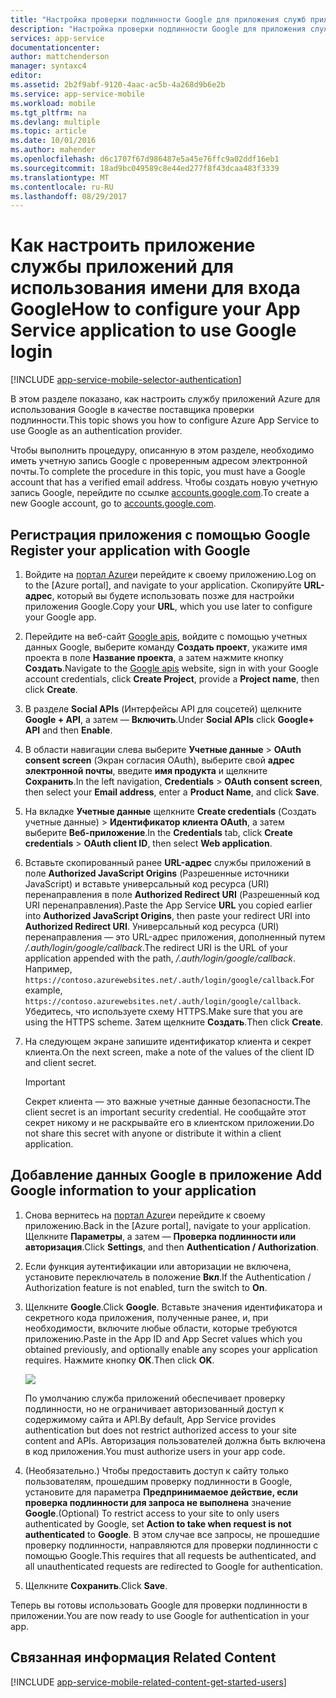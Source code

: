 ```yaml
---
title: "Настройка проверки подлинности Google для приложения служб приложений"
description: "Настройка проверки подлинности Google для приложения служб приложений."
services: app-service
documentationcenter: 
author: mattchenderson
manager: syntaxc4
editor: 
ms.assetid: 2b2f9abf-9120-4aac-ac5b-4a268d9b6e2b
ms.service: app-service-mobile
ms.workload: mobile
ms.tgt_pltfrm: na
ms.devlang: multiple
ms.topic: article
ms.date: 10/01/2016
ms.author: mahender
ms.openlocfilehash: d6c1707f67d986487e5a45e76ffc9a02ddf16eb1
ms.sourcegitcommit: 18ad9bc049589c8e44ed277f8f43dcaa483f3339
ms.translationtype: MT
ms.contentlocale: ru-RU
ms.lasthandoff: 08/29/2017
---
```

# <a name="how-to-configure-your-app-service-application-to-use-google-login"></a><span data-ttu-id="7b297-103">Как настроить приложение службы приложений для использования имени для входа Google</span><span class="sxs-lookup"><span data-stu-id="7b297-103">How to configure your App Service application to use Google login</span></span>
[!INCLUDE [app-service-mobile-selector-authentication](../../includes/app-service-mobile-selector-authentication.md)]

<span data-ttu-id="7b297-104">В этом разделе показано, как настроить службу приложений Azure для использования Google в качестве поставщика проверки подлинности.</span><span class="sxs-lookup"><span data-stu-id="7b297-104">This topic shows you how to configure Azure App Service to use Google as an authentication provider.</span></span>

<span data-ttu-id="7b297-105">Чтобы выполнить процедуру, описанную в этом разделе, необходимо иметь учетную запись Google с проверенным адресом электронной почты.</span><span class="sxs-lookup"><span data-stu-id="7b297-105">To complete the procedure in this topic, you must have a Google account that has a verified email address.</span></span> <span data-ttu-id="7b297-106">Чтобы создать новую учетную запись Google, перейдите по ссылке [accounts.google.com](http://go.microsoft.com/fwlink/p/?LinkId=268302).</span><span class="sxs-lookup"><span data-stu-id="7b297-106">To create a new Google account, go to [accounts.google.com](http://go.microsoft.com/fwlink/p/?LinkId=268302).</span></span>

## <span data-ttu-id="7b297-107"><a name="register"> </a>Регистрация приложения с помощью Google</span><span class="sxs-lookup"><span data-stu-id="7b297-107"><a name="register"> </a>Register your application with Google</span></span>
1. <span data-ttu-id="7b297-108">Войдите на [портал Azure]и перейдите к своему приложению.</span><span class="sxs-lookup"><span data-stu-id="7b297-108">Log on to the [Azure portal], and navigate to your application.</span></span> <span data-ttu-id="7b297-109">Скопируйте **URL-адрес**, который вы будете использовать позже для настройки приложения Google.</span><span class="sxs-lookup"><span data-stu-id="7b297-109">Copy your **URL**, which you use later to configure your Google app.</span></span>
2. <span data-ttu-id="7b297-110">Перейдите на веб-сайт [Google apis](http://go.microsoft.com/fwlink/p/?LinkId=268303), войдите с помощью учетных данных Google, выберите команду **Создать проект**, укажите имя проекта в поле **Название проекта**, а затем нажмите кнопку **Создать**.</span><span class="sxs-lookup"><span data-stu-id="7b297-110">Navigate to the [Google apis](http://go.microsoft.com/fwlink/p/?LinkId=268303) website, sign in with your Google account credentials, click **Create Project**, provide a **Project name**, then click **Create**.</span></span>
3. <span data-ttu-id="7b297-111">В разделе **Social APIs** (Интерфейсы API для соцсетей) щелкните **Google + API**, а затем — **Включить**.</span><span class="sxs-lookup"><span data-stu-id="7b297-111">Under **Social APIs** click **Google+ API** and then **Enable**.</span></span>
4. <span data-ttu-id="7b297-112">В области навигации слева выберите **Учетные данные** > **OAuth consent screen** (Экран согласия OAuth), выберите свой **адрес электронной почты**, введите **имя продукта** и щелкните **Сохранить**.</span><span class="sxs-lookup"><span data-stu-id="7b297-112">In the left navigation, **Credentials** > **OAuth consent screen**, then select your **Email address**,  enter a **Product Name**, and click **Save**.</span></span>
5. <span data-ttu-id="7b297-113">На вкладке **Учетные данные** щелкните **Create credentials** (Создать учетные данные) > **Идентификатор клиента OAuth**, а затем выберите **Веб-приложение**.</span><span class="sxs-lookup"><span data-stu-id="7b297-113">In the **Credentials** tab, click **Create credentials** > **OAuth client ID**, then select **Web application**.</span></span>
6. <span data-ttu-id="7b297-114">Вставьте скопированный ранее **URL-адрес** службы приложений в поле **Authorized JavaScript Origins** (Разрешенные источники JavaScript) и вставьте универсальный код ресурса (URI) перенаправления в поле **Authorized Redirect URI** (Разрешенный код URI перенаправления).</span><span class="sxs-lookup"><span data-stu-id="7b297-114">Paste the App Service **URL** you copied earlier into **Authorized JavaScript Origins**, then paste your redirect URI into **Authorized Redirect URI**.</span></span> <span data-ttu-id="7b297-115">Универсальный код ресурса (URI) перенаправления — это URL-адрес приложения, дополненный путем */.auth/login/google/callback*.</span><span class="sxs-lookup"><span data-stu-id="7b297-115">The redirect URI is the URL of your application appended with the path, */.auth/login/google/callback*.</span></span> <span data-ttu-id="7b297-116">Например, `https://contoso.azurewebsites.net/.auth/login/google/callback`.</span><span class="sxs-lookup"><span data-stu-id="7b297-116">For example, `https://contoso.azurewebsites.net/.auth/login/google/callback`.</span></span> <span data-ttu-id="7b297-117">Убедитесь, что используете схему HTTPS.</span><span class="sxs-lookup"><span data-stu-id="7b297-117">Make sure that you are using the HTTPS scheme.</span></span> <span data-ttu-id="7b297-118">Затем щелкните **Создать**.</span><span class="sxs-lookup"><span data-stu-id="7b297-118">Then click **Create**.</span></span>
7. <span data-ttu-id="7b297-119">На следующем экране запишите идентификатор клиента и секрет клиента.</span><span class="sxs-lookup"><span data-stu-id="7b297-119">On the next screen, make a note of the values of the client ID and client secret.</span></span>

    > [!IMPORTANT]
    > <span data-ttu-id="7b297-120">Секрет клиента — это важные учетные данные безопасности.</span><span class="sxs-lookup"><span data-stu-id="7b297-120">The client secret is an important security credential.</span></span> <span data-ttu-id="7b297-121">Не сообщайте этот секрет никому и не раскрывайте его в клиентском приложении.</span><span class="sxs-lookup"><span data-stu-id="7b297-121">Do not share this secret with anyone or distribute it within a client application.</span></span>


## <span data-ttu-id="7b297-122"><a name="secrets"> </a>Добавление данных Google в приложение</span><span class="sxs-lookup"><span data-stu-id="7b297-122"><a name="secrets"> </a>Add Google information to your application</span></span>
1. <span data-ttu-id="7b297-123">Снова вернитесь на [портал Azure]и перейдите к своему приложению.</span><span class="sxs-lookup"><span data-stu-id="7b297-123">Back in the [Azure portal], navigate to your application.</span></span> <span data-ttu-id="7b297-124">Щелкните **Параметры**, а затем — **Проверка подлинности или авторизация**.</span><span class="sxs-lookup"><span data-stu-id="7b297-124">Click **Settings**, and then **Authentication / Authorization**.</span></span>
2. <span data-ttu-id="7b297-125">Если функция аутентификации или авторизации не включена, установите переключатель в положение **Вкл**.</span><span class="sxs-lookup"><span data-stu-id="7b297-125">If the Authentication / Authorization feature is not enabled, turn the switch to **On**.</span></span>
3. <span data-ttu-id="7b297-126">Щелкните **Google**.</span><span class="sxs-lookup"><span data-stu-id="7b297-126">Click **Google**.</span></span> <span data-ttu-id="7b297-127">Вставьте значения идентификатора и секретного кода приложения, полученные ранее, и, при необходимости, включите любые области, которые требуются приложению.</span><span class="sxs-lookup"><span data-stu-id="7b297-127">Paste in the App ID and App Secret values which you obtained previously, and optionally enable any scopes your application requires.</span></span> <span data-ttu-id="7b297-128">Нажмите кнопку **ОК**.</span><span class="sxs-lookup"><span data-stu-id="7b297-128">Then click **OK**.</span></span>
   
   ![][1]
   
   <span data-ttu-id="7b297-129">По умолчанию служба приложений обеспечивает проверку подлинности, но не ограничивает авторизованный доступ к содержимому сайта и API.</span><span class="sxs-lookup"><span data-stu-id="7b297-129">By default, App Service provides authentication but does not restrict authorized access to your site content and APIs.</span></span> <span data-ttu-id="7b297-130">Авторизация пользователей должна быть включена в код приложения.</span><span class="sxs-lookup"><span data-stu-id="7b297-130">You must authorize users in your app code.</span></span>
4. <span data-ttu-id="7b297-131">(Необязательно.) Чтобы предоставить доступ к сайту только пользователям, прошедшим проверку подлинности в Google, установите для параметра **Предпринимаемое действие, если проверка подлинности для запроса не выполнена** значение **Google**.</span><span class="sxs-lookup"><span data-stu-id="7b297-131">(Optional) To restrict access to your site to only users authenticated by Google, set **Action to take when request is not authenticated** to **Google**.</span></span> <span data-ttu-id="7b297-132">В этом случае все запросы, не прошедшие проверку подлинности, направляются для проверки подлинности с помощью Google.</span><span class="sxs-lookup"><span data-stu-id="7b297-132">This requires that all requests be authenticated, and all unauthenticated requests are redirected to Google for authentication.</span></span>
5. <span data-ttu-id="7b297-133">Щелкните **Сохранить**.</span><span class="sxs-lookup"><span data-stu-id="7b297-133">Click **Save**.</span></span>

<span data-ttu-id="7b297-134">Теперь вы готовы использовать Google для проверки подлинности в приложении.</span><span class="sxs-lookup"><span data-stu-id="7b297-134">You are now ready to use Google for authentication in your app.</span></span>

## <span data-ttu-id="7b297-135"><a name="related-content"> </a>Связанная информация</span><span class="sxs-lookup"><span data-stu-id="7b297-135"><a name="related-content"> </a>Related Content</span></span>
[!INCLUDE [app-service-mobile-related-content-get-started-users](../../includes/app-service-mobile-related-content-get-started-users.md)]

<!-- Anchors. -->

<!-- Images. -->

[0]: ./media/app-service-mobile-how-to-configure-google-authentication/mobile-app-google-redirect.png
[1]: ./media/app-service-mobile-how-to-configure-google-authentication/mobile-app-google-settings.png

<!-- URLs. -->

[Google apis]: http://go.microsoft.com/fwlink/p/?LinkId=268303

[портал Azure]: https://portal.azure.com/


